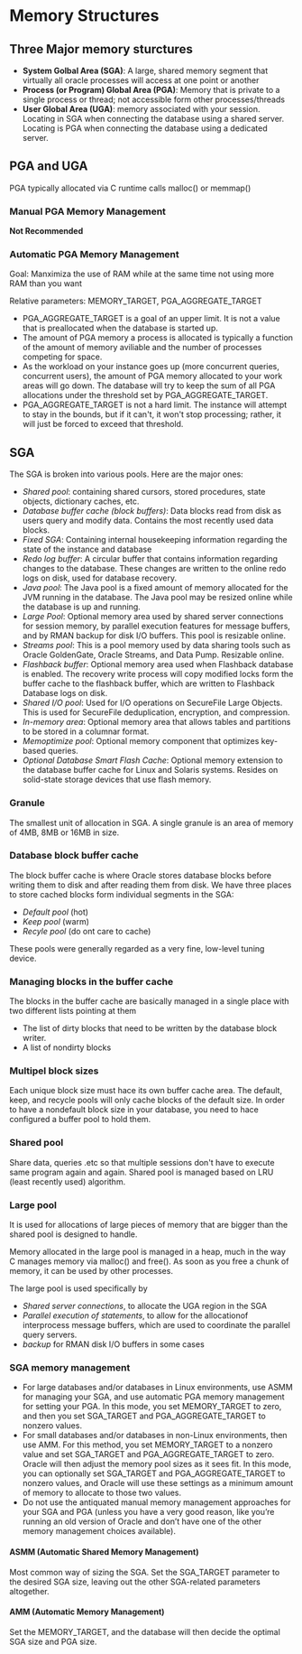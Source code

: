 # Memory Structures
## Three Major memory sturctures
- **System Golbal Area (SGA)**: A large, shared memory segment that virtually all oracle processes will access at one point or another
- **Process (or Program) Global Area (PGA)**: Memory that is private to a single process or thread; not accessible form other processes/threads
- **User Global Area (UGA)**: memory associated with your session. Locating in SGA when connecting the database using a shared server. Locating is PGA when connecting the database using a dedicated server.

## PGA and UGA
PGA typically allocated via C runtime calls malloc() or memmap()
### Manual PGA Memory Management
**Not Recommended** 
### Automatic PGA Memory Management
Goal: Manximiza the use of RAM while at the same time not using more RAM than you want

Relative parameters: MEMORY_TARGET, PGA_AGGREGATE_TARGET

- PGA_AGGREGATE_TARGET is a goal of an upper limit. It is not a value that is preallocated when the database is started up.
- The amount of PGA memory a process is allocated is typically a function of the amount of memory aviliable and the number of processes competing for space.
- As the workload on your instance goes up (more concurrent queries, concurrent users), the amount of PGA memory allocated to your work areas will go down. The database will try to keep the sum of all PGA allocations under the threshold set by PGA_AGGREGATE_TARGET.
- PGA_AGGREGATE_TARGET is not a hard limit. The instance will attempt to stay in the bounds, but if it can't, it won't stop processing; rather, it will just be forced to exceed that threshold.

## SGA
The SGA is broken into various pools. Here are the major ones:
- *Shared pool*: containing shared cursors, stored procedures, state objects, dictionary caches, etc.
- *Database buffer cache (block buffers)*: Data blocks read from disk as users query and modify data. Contains the most recently used data blocks.
- *Fixed SGA*: Containing internal housekeeping information regarding the state of the instance and database
- *Redo log buffer*: A circular buffer that contains information regarding changes to the database. These changes are written to the online redo logs on disk, used for database recovery.
- *Java pool*: The Java pool is a fixed amount of memory allocated for the JVM running in the database. The Java pool may be resized online while the database is up and running.
- *Large Pool*: Optional memory area used by shared server connections for session memory, by parallel execution features for message buffers, and by RMAN backup for disk I/O buffers. This pool is resizable online.
- *Streams pool*: This is a pool memory used by data sharing tools such as Oracle GoldenGate, Oracle Streams, and Data Pump. Resizable online.
- *Flashback buffer*: Optional memory area used when Flashback database is enabled. The recovery write process will copy modified locks form the buffer cache to the flashback buffer, which are written to Flashback Database logs on disk.
- *Shared I/O pool*: Used for I/O operations on SecureFile Large Objects. This is used for SecureFile deduplication, encryption, and compression.
- *In-memory area*: Optional memory area that allows tables and partitions to be stored in a columnar format.
- *Memoptimize pool*: Optional memory component that optimizes key-based queries.
- *Optional Database Smart Flash Cache*: Optional memory extension to the database buffer cache for Linux and Solaris systems. Resides on solid-state storage devices that use flash memory.

### Granule
The smallest unit of allocation in SGA. A single granule is an area of memory of 4MB, 8MB or 16MB in size.

### Database block buffer cache
The block buffer cache is where Oracle stores database blocks before writing them to disk and after reading them from disk. We have three places to store cached blocks form individual segments in the SGA:
- *Default pool* (hot)
- *Keep pool* (warm)
- *Recyle pool* (do ont care to cache)

These pools were generally regarded as a very fine, low-level tuning device.

### Managing blocks in the buffer cache
The blocks in the buffer cache are basically managed in a single place with two different lists pointing at them
- The list of dirty blocks that need to be written by the database block writer.
- A list of nondirty blocks
  
### Multipel block sizes
Each unique block size must hace its own buffer cache area. The default, keep, and recycle pools will only cache blocks of the default size. In order to have a nondefault block size in your database, you need to hace configured a buffer pool to hold them.

### Shared pool
Share data, queries .etc so that multiple sessions don't have to execute same program again and again. Shared pool is managed based on LRU (least recently used) algorithm.

### Large pool
It is used for allocations of large pieces of memory that are bigger than the shared pool is designed to handle. 

Memory allocated in the large pool is managed in a heap, much in the way C manages memory via malloc() and free(). As soon as you free a chunk of memory, it can be used by other processes.

The large pool is used specifically by
- *Shared server connections*, to allocate the UGA region in the SGA
- *Parallel execution of statements*, to allow for the allocationof interprocess message buffers, which are used to coordinate the parallel query servers.
- *backup* for RMAN disk I/O buffers in some cases

### SGA memory management
- For large databases and/or databases in Linux environments, use ASMM for managing your SGA, and use automatic PGA memory management for setting your PGA. In this mode, you set MEMORY_TARGET to zero, and then you set SGA_TARGET and PGA_AGGREGATE_TARGET to nonzero values.
- For small databases and/or databases in non-Linux environments, then use AMM. For this method, you set MEMORY_TARGET to a nonzero value and set SGA_TARGET and PGA_AGGREGATE_TARGET to zero. Oracle will then adjust the memory pool sizes as it sees fit. In this mode, you can optionally set SGA_TARGET and PGA_AGGREGATE_TARGET to nonzero values, and Oracle will use these settings as a minimum amount of memory to allocate to those two values.
- Do not use the antiquated manual memory management approaches for your SGA and PGA (unless you have a very good reason, like you’re running an old version of Oracle and don’t have one of the other memory management choices available).

#### ASMM (Automatic Shared Memory Management)
Most common way of sizing the SGA. Set the SGA_TARGET parameter to the desired SGA size, leaving out the other SGA-related parameters altogether.

#### AMM (Automatic Memory Management)
Set the MEMORY_TARGET, and the database will then decide the optimal SGA size and PGA size.
